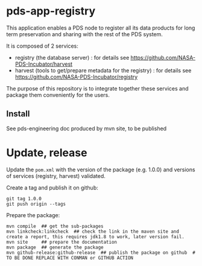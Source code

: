 # pds-app-registry

This application enables a PDS node to register all its data products for long term preservation and sharing with the rest of the PDS system.

It is composed of 2 services:
 - registry (the database server) : for details see https://github.com/NASA-PDS-Incubator/harvest
 - harvest (tools to get/prepare metadata for the registry) : for details see https://github.com/NASA-PDS-Incubator/registry
 
The purpose of this repository is to integrate together these services and package them conveniently for the users.

## Install

See pds-engineering doc produced by mvn site, to be published

# Update, release


Update the `pom.xml` with the version of the package (e.g. 1.0.0) and versions of services (registry, harvest) validated.

Create a tag and publish it on github:

    git tag 1.0.0
    git push origin --tags
    
Prepare the package:

    mvn compile  ## get the sub-packages
    mvn linkcheck:linkcheck  ## check the link in the maven site and create a report, this requires jdk1.8 to work, later version fail.
    mvn site     ## prepare the documentation
    mvn package  ## generate the package
    mvn github-release:github-release  ## publish the package on github  # TO BE DONE REPLACE WITH CONMAN or GITHUB ACTION

    